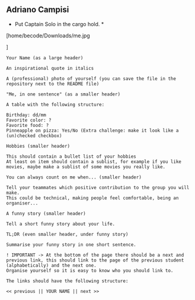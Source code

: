## Adriano Campisi 

* Put Captain Solo in the cargo hold. *

[home/becode/Downloads/me.jpg

] 

    Your Name (as a large header)

    An inspirational quote in italics

    A (professional) photo of yourself (you can save the file in the repository next to the README file)

    "Me, in one sentence" (as a smaller header)

    A table with the following structure:

    Birthday: dd/mm
    Favorite color: ?
    Favorite food: ?
    Pinneapple on pizza: Yes/No (Extra challenge: make it look like a (un)checked checkbox)

    Hobbies (smaller header)

    This should contain a bullet list of your hobbies
    At least on item should contain a sublist, for example if you like movies, maybe make a sublist of some movies you really like.

    You can always count on me when... (smaller header)

    Tell your teammates which positive contribution to the group you will make.
    This could be technical, making people feel comfortable, being an organiser...

    A funny story (smaller header)

    Tell a short funny story about your life.

    TL;DR (even smaller header, under funny story)

    Summarise your funny story in one short sentence.

    ! IMPORTANT -> At the bottom of the page there should be a next and previous link, this should link to the page of the previous student (alphabetically) and the next one.
    Organise yourself so it is easy to know who you should link to.

    The links should have the following structure:

    << previous || YOUR NAME || next >>


